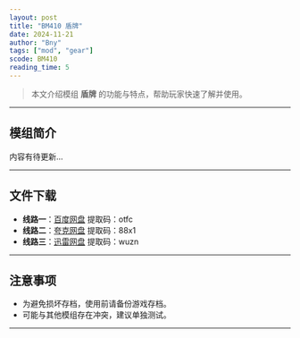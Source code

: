 ```yaml
---
layout: post
title: "BM410 盾牌"
date: 2024-11-21
author: "Bny"
tags: ["mod", "gear"]
scode: BM410
reading_time: 5
---
```


> 本文介绍模组 **盾牌** 的功能与特点，帮助玩家快速了解并使用。

---

## 模组简介

内容有待更新...

---


## 文件下载
- **线路一**：[百度网盘](https://pan.baidu.com/s/1A5VjleePdgQz0917i1Ch4w?pwd=otfc)  提取码：otfc  
- **线路二**：[夸克网盘](https://pan.quark.cn/s/ed9cb52f4bd3?pwd=88x1)  提取码：88x1  
- **线路三**：[迅雷网盘](https://pan.xunlei.com/s/VOCCbYs8XdAt6kK_zGb_uMdmA1?pwd=wuzn)  提取码：wuzn  

---

## 注意事项
- 为避免损坏存档，使用前请备份游戏存档。
- 可能与其他模组存在冲突，建议单独测试。

---

